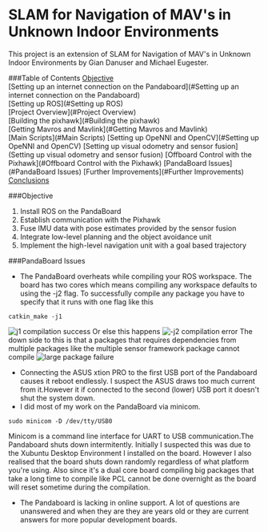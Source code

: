 SLAM for Navigation of MAV's in Unknown Indoor Environments
===========================================================
This project is an extension of SLAM for Navigation of MAV's in Unknown Indoor Environments by Gian Danuser and Michael Eugester. 

###Table of Contents
[Objective](#Objective)  
[Setting up an internet connection  on the Pandaboard](#Setting up an internet connection  on the Pandaboard)  
[Setting up ROS](#Setting up ROS)  
[Project Overview](#Project Overview)  
[Building the pixhawk](#Building the pixhawk)  
[Getting Mavros and Mavlink](#Getting Mavros and Mavlink)  
[Main Scripts](#Main Scripts) 
[Setting up OpeNNI and OpenCV](#Setting up OpeNNI and OpenCV)
[Setting up visual odometry and sensor fusion](Setting up visual odometry and sensor fusion)
[Offboard Control with the Pixhawk](#Offboard Control with the Pixhawk)
[PandaBoard Issues](#PandaBoard Issues)
[Further Improvements](#Further Improvements)  
[Conclusions](#Conclusions)  

<a name="Objective"></a> 
###Objective
1. Install ROS on the PandaBoard
2. Establish communication with the Pixhawk
3. Fuse IMU data with pose estimates provided by the sensor fusion
4. Integrate low-level planning and the object avoidance unit
5. Implement the high-level navigation unit with a goal based trajectory




<a name="PandaBoard Issues"></a> 
###PandaBoard Issues
+ The PandaBoard overheats while compiling your ROS workspace. The board has two cores which means compiling any workspace defaults to using the -j2 flag. To successfully compile any package you have to specify that it runs with one flag like this
```
catkin_make -j1
```
![j1 compilation success](https://cloud.githubusercontent.com/assets/4311090/11759525/3d1d12fc-a041-11e5-9fa1-e79913ad2098.png)
Or else this happens
![-j2 compilation error](https://cloud.githubusercontent.com/assets/4311090/11759503/670c1a32-a040-11e5-8b32-0d605d9cb48c.png)
The down side to this is that a packages that requires dependencies from multiple packages like the multiple sensor framework package cannot compile
![large package failure](https://cloud.githubusercontent.com/assets/4311090/11759504/694fbb00-a040-11e5-80bb-65942e84acff.png)

+ Connecting the ASUS xtion PRO to the first USB port of the Pandaboard causes it reboot endlessly. I suspect the ASUS draws too much current from it.However it if connected to the second (lower) USB port it doesn't shut the system down.
+ I did most of my work on the PandaBoard via minicom. 
```
sudo minicom -D /dev/tty/USB0
```
  Minicom is a command line interface for UART to USB communication.The Pandaboard shuts down intermitently. Initially I     suspected this was due to the Xubuntu Desktop Environment I installed on the board. However I also realised that the       board shuts down randomly regardless of what platform you're using. Also since it's a dual core board compiling big        packages that take a long time to compile like PCL cannot be done overnight as the board will reset sometime during the    compilation.

+ The Pandaboard is lacking in online support. A lot of questions are unanswered and when they are they are years old or they are current answers for more popular development boards.
